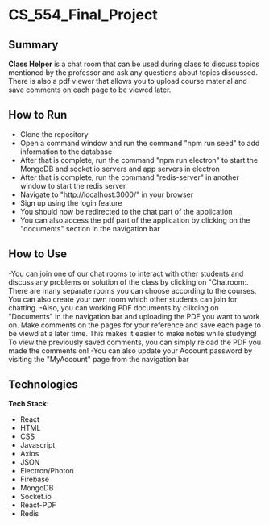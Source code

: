 # CS_554_Final_Project

## Summary

**Class Helper** is a chat room that can be used during class to discuss topics mentioned by the professor and ask any questions about topics discussed. There is also a pdf viewer that allows you to upload course material and save comments on each page to be viewed later.
 
## How to Run
- Clone the repository
- Open a command window and  run the command "npm run seed" to add information to the database
- After that is complete, run the command "npm run electron" to start the MongoDB and socket.io servers and app servers in electron
- After that is complete, run the command "redis-server" in another window to start the redis server
- Navigate to "http://localhost:3000/" in your browser
- Sign up using the login feature
- You should now be redirected to the chat part of the application
- You can also access the pdf part of the application by clicking on the "documents" section in the navigation bar

## How to Use
-You can join one of our chat rooms to interact with other students and discuss any problems or solution of the class by clicking on "Chatroom:. There are many separate rooms you can choose according to the courses. You can also create your own room which other students can join for chatting.
-Also, you can working PDF documents by clikcing on "Documents" in the navigation bar and uploading the PDF you want to work on. Make comments on the pages for your reference and save each page to be viewd at a later time. This makes it easier to make notes while studying! To view the previously saved comments, you can simply reload the PDF you made the comments on!
-You can also update your Account password by visiting the "MyAccount" page from the navigation bar

## Technologies

**Tech Stack:**
- React
- HTML
- CSS
- Javascript
- Axios
- JSON
- Electron/Photon
- Firebase
- MongoDB
- Socket.io
- React-PDF
- Redis
